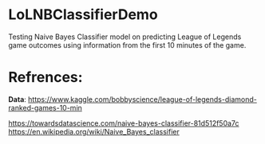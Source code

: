 # LoLNBClassifierDemo
Testing Naive Bayes Classifier model on predicting League of Legends game outcomes using information from the first 10 minutes of the game.


# Refrences:
**Data**: https://www.kaggle.com/bobbyscience/league-of-legends-diamond-ranked-games-10-min

https://towardsdatascience.com/naive-bayes-classifier-81d512f50a7c
https://en.wikipedia.org/wiki/Naive_Bayes_classifier
